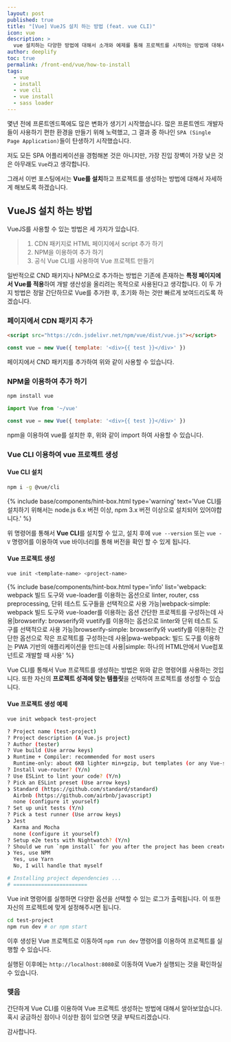 ```yaml
---
layout: post
published: true
title: "[Vue] VueJS 설치 하는 방법 (feat. vue CLI)"
icon: vue
description: >
  vue 설치하는 다양한 방법에 대해서 소개와 예제를 통해 프로젝트를 시작하는 방법에 대해서 알아봅니다.
author: deeplify
toc: true
permalink: /front-end/vue/how-to-install
tags:
  - vue
  - install
  - vue cli
  - vue install
  - sass loader
---
```


몇년 전에 프론트엔드쪽에도 많은 변화가 생기기 시작했습니다. 많은 프론트엔드 개발자들이 사용하기 편한 환경을 만들기 위해 노력했고, 그 결과 중 하나인 `SPA (Single Page Application)`들이 탄생하기 시작했습니다.

저도 모든 SPA 어플리케이션을 경험해본 것은 아니지만, 가장 진입 장벽이 가장 낮은 것은 아무래도 `Vue`라고 생각합니다.

그래서 이번 포스팅에서는 **Vue를 설치**하고 프로젝트를 생성하는 방법에 대해서 자세하게 해보도록 하겠습니다.

## VueJS 설치 하는 방법

VueJS를 사용할 수 있는 방법은 세 가지가 있습니다.

> 1. CDN 패키지로 HTML 페이지에서 script 추가 하기
> 2. NPM을 이용하여 추가 하기
> 3. 공식 Vue CLI를 사용하여 Vue 프로젝트 만들기

일반적으로 CND 패키지나 NPM으로 추가하는 방법은 기존에 존재하는 **특정 페이지에서 Vue를 적용**하여 개발 생산성을 올리려는 목적으로 사용된다고 생각합니다. 이 두 가지 방법은 정말 간단하므로 Vue를 추가한 후, 초기화 하는 것만 빠르게 보여드리도록 하겠습니다.

### 페이지에서 CDN 패키지 추가

```html
<script src="https://cdn.jsdelivr.net/npm/vue/dist/vue.js"></script>
```

```js
const vue = new Vue({ template: '<div>{{ test }}</div>' })
```

페이지에서 CND 패키지를 추가하여 위와 같이 사용할 수 있습니다.

### NPM을 이용하여 추가 하기

```bash
npm install vue
```

```js
import Vue from '~/vue'

const vue = new Vue({ template: '<div>{{ test }}</div>' })
```

npm을 이용하여 vue를 설치한 후, 위와 같이 import 하여 사용할 수 있습니다.

### Vue CLI 이용하여 vue 프로젝트 생성

#### Vue CLI 설치

```bash
npm i -g @vue/cli
```

{% include base/components/hint-box.html type='warning' text='Vue CLI를 설치하기 위해서는 node.js 6.x 버전 이상, npm 3.x 버전 이상으로 설치되어 있어야합니다.' %}

위 명령어를 통해서 **Vue CLI**를 설치할 수 있고, 설치 후에 `vue --version` 또는 `vue -V` 명령어를 이용하여 vue 바이너리를 통해 버전을 확인 할 수 있게 됩니다.

#### Vue 프로젝트 생성

```bash
vue init <template-name> <project-name>
```

{% include base/components/hint-box.html type='info' list='webpack: webpack 빌드 도구와 vue-loader를 이용하는 옵션으로 linter, router, css preprocessing, 단위 테스트 도구들을 선택적으로 사용 가능|webpack-simple: webpack 빌드 도구와 vue-loader를 이용하는 옵션 간단한 프로젝트를 구성하는데 사용|browserify: browserify와 vuetify를 이용하는 옵션으로 linter와 단위 테스트 도구를 선택적으로 사용 가능|browserify-simple: browserify와 vuetify를 이용하는 간단한 옵션으로 작은 프로젝트를 구성하는데 사용|pwa-webpack: 빌드 도구를 이용하는 PWA 기반의 애플리케이션을 만드는데 사용|simple: 하나의 HTML안에서 Vue컴포넌트로 개발할 때 사용' %}

Vue CLI를 통해서 Vue 프로젝트를 생성하는 방법은 위와 같은 명령어를 사용하는 것입니다. 또한 자신의 **프로젝트 성격에 맞는 템플릿**을 선택하여 프로젝트를 생성할 수 있습니다.

#### Vue 프로젝트 생성 예제

```bash
vue init webpack test-project

? Project name (test-project)
? Project description (A Vue.js project)
? Author (tester)
? Vue build (Use arrow keys)
❯ Runtime + Compiler: recommended for most users
  Runtime-only: about 6KB lighter min+gzip, but templates (or any Vue-specific HTML) are ONLY allowed in .vue files - render functions are required elsewhere
? Install vue-router? (Y/n)
? Use ESLint to lint your code? (Y/n)
? Pick an ESLint preset (Use arrow keys)
❯ Standard (https://github.com/standard/standard)
  Airbnb (https://github.com/airbnb/javascript)
  none (configure it yourself)
? Set up unit tests (Y/n)
? Pick a test runner (Use arrow keys)
❯ Jest
  Karma and Mocha
  none (configure it yourself)
? Setup e2e tests with Nightwatch? (Y/n)
? Should we run `npm install` for you after the project has been created? (recommended) (Use arrow keys)
❯ Yes, use NPM
  Yes, use Yarn
  No, I will handle that myself

# Installing project dependencies ...
# ========================
```

Vue init 명령어를 실행하면 다양한 옵션을 선택할 수 있는 로그가 출력됩니다. 이 또한 자신의 프로젝트에 맞게 설정해주시면 됩니다.

```bash
cd test-project
npm run dev # or npm start
```

이후 생성된 Vue 프로젝트로 이동하여 `npm run dev` 명령어를 이용하여 프로젝트를 실행할 수 있습니다.

실행된 이후에는 `http://localhost:8080`로 이동하여 Vue가 실행되는 것을 확인하실 수 있습니다.

### 맺음

간단하게 Vue CLI를 이용하여 Vue 프로젝트 생성하는 방법에 대해서 알아보았습니다. 혹시 궁금하신 점이나 이상한 점이 있으면 댓글 부탁드리겠습니다.

감사합니다.
